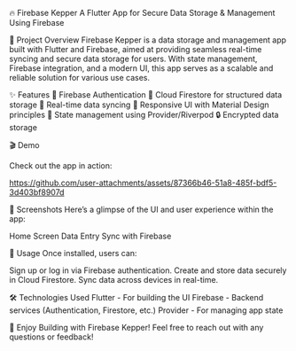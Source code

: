 🔥 Firebase Kepper
A Flutter App for Secure Data Storage & Management Using Firebase


🚀 Project Overview
Firebase Kepper is a data storage and management app built with Flutter and Firebase, aimed at providing seamless real-time syncing and secure data storage for users. With state management, Firebase integration, and a modern UI, this app serves as a scalable and reliable solution for various use cases.

✨ Features
🔐 Firebase Authentication
💾 Cloud Firestore for structured data storage
🚀 Real-time data syncing
📱 Responsive UI with Material Design principles
🔄 State management using Provider/Riverpod
🔒 Encrypted data storage

🎬 Demo

Check out the app in action:

https://github.com/user-attachments/assets/87366b46-51a8-485f-bdf5-3d403bf8907d


📱 Screenshots
Here’s a glimpse of the UI and user experience within the app:

Home Screen	  Data Entry	   Sync with Firebase


🎯 Usage
Once installed, users can:

Sign up or log in via Firebase authentication.
Create and store data securely in Cloud Firestore.
Sync data across devices in real-time.

🛠️ Technologies Used
Flutter - For building the UI
Firebase - Backend services (Authentication, Firestore, etc.)
Provider - For managing app state

🎉 Enjoy Building with Firebase Kepper!
Feel free to reach out with any questions or feedback!


